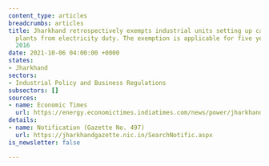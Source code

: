 ```yaml
---
content_type: articles
breadcrumbs: articles
title: Jharkhand retrospectively exempts industrial units setting up captive power
  plants from electricity duty. The exemption is applicable for five years starting
  2016
date: 2021-10-06 04:00:00 +0000
states:
- Jharkhand
sectors:
- Industrial Policy and Business Regulations
subsectors: []
sources:
- name: Economic Times
  url: https://energy.economictimes.indiatimes.com/news/power/jharkhand-grants-retrospective-exemption-in-electricity-duty-for-captive-power-plants/86698709
details:
- name: Notification (Gazette No. 497)
  url: https://jharkhandgazette.nic.in/SearchNotific.aspx
is_newsletter: false

---
```

